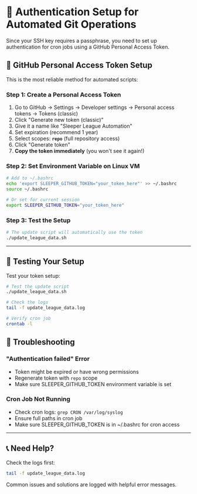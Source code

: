 # 🔐 Authentication Setup for Automated Git Operations

Since your SSH key requires a passphrase, you need to set up authentication for cron jobs using a GitHub Personal Access Token.

## 🎯 GitHub Personal Access Token Setup

This is the most reliable method for automated scripts:

### Step 1: Create a Personal Access Token

1. Go to GitHub → Settings → Developer settings → Personal access tokens → Tokens (classic)
2. Click "Generate new token (classic)"
3. Give it a name like "Sleeper League Automation"
4. Set expiration (recommend 1 year)
5. Select scopes: **`repo`** (full repository access)
6. Click "Generate token"
7. **Copy the token immediately** (you won't see it again!)

### Step 2: Set Environment Variable on Linux VM

```bash
# Add to ~/.bashrc
echo 'export SLEEPER_GITHUB_TOKEN="your_token_here"' >> ~/.bashrc
source ~/.bashrc

# Or set for current session
export SLEEPER_GITHUB_TOKEN="your_token_here"
```

### Step 3: Test the Setup

```bash
# The update script will automatically use the token
./update_league_data.sh
```


---

## 🧪 Testing Your Setup

Test your token setup:

```bash
# Test the update script
./update_league_data.sh

# Check the logs
tail -f update_league_data.log

# Verify cron job
crontab -l
```

## 🔧 Troubleshooting

### "Authentication failed" Error
- Token might be expired or have wrong permissions
- Regenerate token with `repo` scope
- Make sure SLEEPER_GITHUB_TOKEN environment variable is set

### Cron Job Not Running
- Check cron logs: `grep CRON /var/log/syslog`
- Ensure full paths in cron job
- Make sure SLEEPER_GITHUB_TOKEN is in ~/.bashrc for cron access

---

## 📞 Need Help?

Check the logs first:
```bash
tail -f update_league_data.log
```

Common issues and solutions are logged with helpful error messages.
